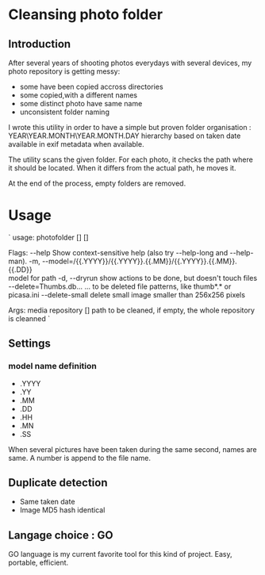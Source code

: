 # Cleansing photo folder

## Introduction
After several years of shooting photos everydays with several devices, my photo repository is getting messy:
* some have been copied accross directories
* some copied,with a different names
* some distinct photo have same name
* unconsistent folder naming

I wrote this utility in order to have a simple but proven 
folder organisation :
YEAR\YEAR.MONTH\YEAR.MONTH.DAY hierarchy based on taken date available in exif metadata when available.

The utility scans the given folder. For each photo, it checks the path where it should be
located. When it differs from the actual path, he moves it.

At the end of the process, empty folders are removed.

# Usage

`
usage: photofolder [<flags>] <repository> [<path>]

Flags:
      --help                     Show context-sensitive help (also try
                                 --help-long and --help-man).
  -m, --model=/{{.YYYY}}/{{.YYYY}}.{{.MM}}/{{.YYYY}}.{{.MM}}.{{.DD}}  
                                 model for path
  -d, --dryrun                   show actions to be done, but doesn't touch files
      --delete=Thumbs.db... ...  to be deleted file patterns, like thumb*.* or
                                 picasa.ini
      --delete-small             delete small image smaller than 256x256 pixels

Args:
  <repository>  media repository
  [<path>]      path to be cleaned, if empty, the whole repository is cleanned
`


## Settings
### model name definition
   * .YYYY
   * .YY 
   * .MM 
   * .DD 
   * .HH 
   * .MN 
   * .SS

   When several pictures have been taken during the same second, names are same.
   A number is append to the file name.

   
## Duplicate detection
  
  * Same taken date 
  * Image MD5 hash identical 

    


## Langage choice : GO
GO language is my current favorite tool for this kind of project. Easy, portable, efficient.







